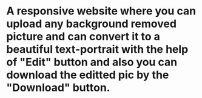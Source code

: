 # A responsive website where you can upload any background removed picture and can convert it to a beautiful text-portrait with the help of "Edit" button and also you can download the editted pic by the "Download" button.